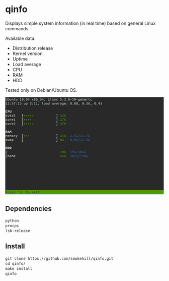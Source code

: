 # qinfo

Displays simple system information (in real time) based on general Linux commands.

Available data:
- Distribution release
- Kernel version
- Uptime
- Load average
- CPU
- RAM
- HDD

Tested only on Debian/Ubuntu OS.

![](example.jpg)

## Dependencies

```
python
procps
lsb-release
```

## Install

```
git clone https://github.com/smokehill/qinfo.git
cd qinfo/
make install
qinfo
```
